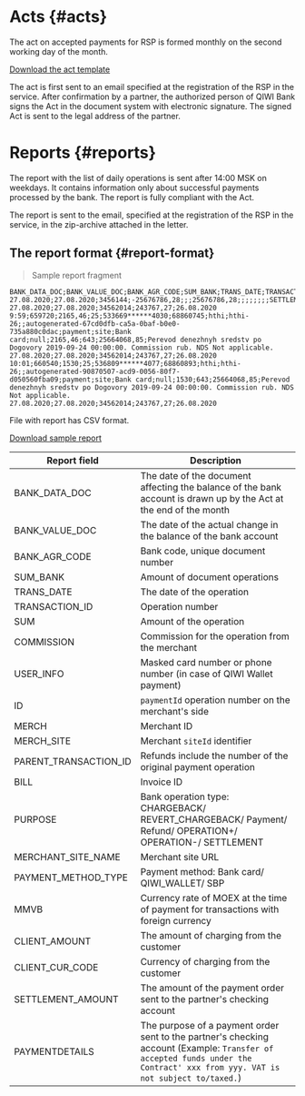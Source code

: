 # Acts {#acts}

The act on accepted payments for RSP is formed monthly on the second working day of the month. 

[Download the act template](/downloads/act_template.docx)

The act is first sent to an email specified at the registration of the RSP in the service. After confirmation by a partner, the authorized person of QIWI Bank signs the Act in the document system with electronic signature. The signed Act is sent to the legal address of the partner. 

# Reports {#reports}

The report with the list of daily operations is sent after 14:00 MSK on weekdays. It contains information only about successful payments processed by the bank. The report is fully compliant with the Act.

The report is sent to the email, specified at the registration of the RSP in the service, in the zip-archive attached in the letter.

## The report format {#report-format}

> Sample report fragment

~~~shell
BANK_DATA_DOC;BANK_VALUE_DOC;BANK_AGR_CODE;SUM_BANK;TRANS_DATE;TRANSACTION_ID;SUM;COMMISSION;USER_INFO;ID;MERCH;MERCH_SITE;PARENT_TRANSACTION_ID;BILL;PURPOSE;MERCHANT_SITE_NAME;PAYMENT_METHOD_TYPE;MMVB;CLIENT_AMOUNT;CLIENT_CUR_CODE;SETTLEMENT_AMOUNT;PAYMENTDETAILS
27.08.2020;27.08.2020;3456144;-25676786,28;;;25676786,28;;;;;;;;SETTLEMENT;;;null;;;;
27.08.2020;27.08.2020;34562014;243767,27;26.08.2020 9:59;659720;2165,46;25;533669******4030;68860745;hthi;hthi-26;;autogenerated-67cd0dfb-ca5a-0baf-b0e0-735a880c0dac;payment;site;Bank card;null;2165,46;643;25664068,85;Perevod denezhnyh sredstv po Dogovory 2019-09-24 00:00:00. Commission rub. NDS Not applicable.
27.08.2020;27.08.2020;34562014;243767,27;26.08.2020 10:01;660540;1530;25;536809******4077;68860893;hthi;hthi-26;;autogenerated-90870507-acd9-0056-80f7-d050560fba09;payment;site;Bank card;null;1530;643;25664068,85;Perevod denezhnyh sredstv po Dogovory 2019-09-24 00:00:00. Commission rub. NDS Not applicable.
27.08.2020;27.08.2020;34562014;243767,27;26.08.2020 
~~~

File with report has CSV format.

[Download sample report](/downloads/report_sample_20201101_merchant_XXX.csv)

Report field | Description
---|-----
BANK_DATA_DOC  | The date of the document affecting the balance of the bank account is drawn up by the Act at the end of the month
BANK_VALUE_DOC  | The date of the actual change in the balance of the bank account
BANK_AGR_CODE | Bank code, unique document number
SUM_BANK | Amount of document operations
TRANS_DATE | The date of the operation
TRANSACTION_ID | Operation number
SUM | Amount of the operation
COMMISSION | Commission for the operation from the merchant
USER_INFO | Masked card number or phone number (in case of QIWI Wallet payment)
ID | `paymentId` operation number on the merchant's side
MERCH | Merchant ID
MERCH_SITE | Merchant `siteId` identifier
PARENT_TRANSACTION_ID | Refunds include the number of the original payment operation
BILL | Invoice ID
PURPOSE | Bank operation type: CHARGEBACK/ REVERT_CHARGEBACK/ Payment/ Refund/ OPERATION+/ OPERATION-/ SETTLEMENT
MERCHANT_SITE_NAME | Merchant site URL
PAYMENT_METHOD_TYPE | Payment method: Bank card/ QIWI_WALLET/ SBP
MMVB  | Currency rate of MOEX at the time of payment for transactions with foreign currency
CLIENT_AMOUNT | The amount of charging from the customer
CLIENT_CUR_CODE | Currency of charging from the customer
SETTLEMENT_AMOUNT | The amount of the payment order sent to the partner's checking account
PAYMENTDETAILS | The purpose of a payment order sent to the partner's checking account  (Example: `Transfer of accepted funds under the Contract' xxx from yyy. VAT is not subject to/taxed.`)
